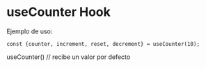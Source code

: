 # useCounter Hook

Ejemplo de uso:
```
const {counter, increment, reset, decrement} = useCounter(10);
```

useCounter() // recibe un valor por defecto